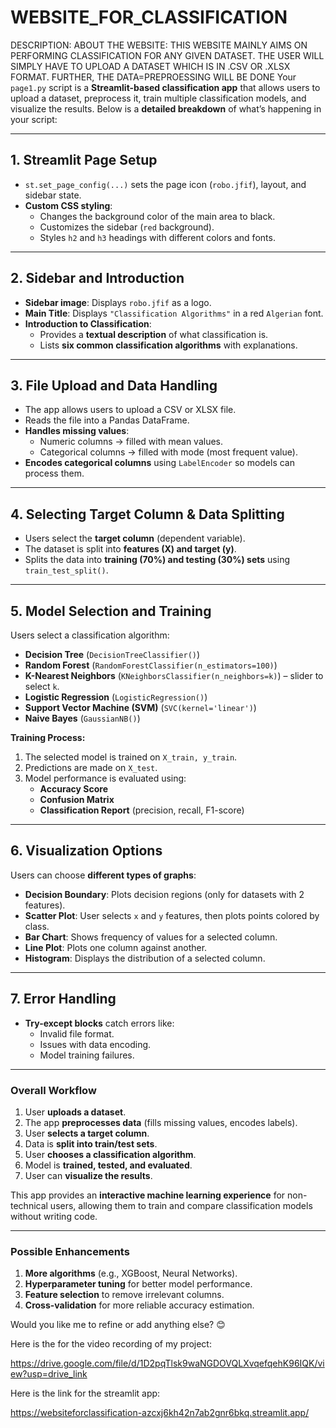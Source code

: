 # WEBSITE_FOR_CLASSIFICATION

DESCRIPTION:
  ABOUT THE WEBSITE:
    THIS WEBSITE MAINLY AIMS ON PERFORMING CLASSIFICATION FOR ANY GIVEN DATASET. THE USER WILL SIMPLY HAVE TO UPLOAD A DATASET WHICH IS IN .CSV OR .XLSX FORMAT. FURTHER, THE DATA=PREPROESSING WILL BE DONE
    Your `page1.py` script is a **Streamlit-based classification app** that allows users to upload a dataset, preprocess it, train multiple classification models, and visualize the results. Below is a **detailed breakdown** of what’s happening in your script:

---

## **1. Streamlit Page Setup**
- `st.set_page_config(...)` sets the page icon (`robo.jfif`), layout, and sidebar state.
- **Custom CSS styling**:
  - Changes the background color of the main area to black.
  - Customizes the sidebar (`red` background).
  - Styles `h2` and `h3` headings with different colors and fonts.

---

## **2. Sidebar and Introduction**
- **Sidebar image**: Displays `robo.jfif` as a logo.
- **Main Title**: Displays `"Classification Algorithms"` in a red `Algerian` font.
- **Introduction to Classification**:
  - Provides a **textual description** of what classification is.
  - Lists **six common classification algorithms** with explanations.

---

## **3. File Upload and Data Handling**
- The app allows users to upload a CSV or XLSX file.
- Reads the file into a Pandas DataFrame.
- **Handles missing values**:
  - Numeric columns → filled with mean values.
  - Categorical columns → filled with mode (most frequent value).
- **Encodes categorical columns** using `LabelEncoder` so models can process them.

---

## **4. Selecting Target Column & Data Splitting**
- Users select the **target column** (dependent variable).
- The dataset is split into **features (X) and target (y)**.
- Splits the data into **training (70%) and testing (30%) sets** using `train_test_split()`.

---

## **5. Model Selection and Training**
Users select a classification algorithm:
- **Decision Tree** (`DecisionTreeClassifier()`)
- **Random Forest** (`RandomForestClassifier(n_estimators=100)`)
- **K-Nearest Neighbors** (`KNeighborsClassifier(n_neighbors=k)`) – slider to select `k`.
- **Logistic Regression** (`LogisticRegression()`)
- **Support Vector Machine (SVM)** (`SVC(kernel='linear')`)
- **Naive Bayes** (`GaussianNB()`)

**Training Process:**
1. The selected model is trained on `X_train, y_train`.
2. Predictions are made on `X_test`.
3. Model performance is evaluated using:
   - **Accuracy Score**
   - **Confusion Matrix**
   - **Classification Report** (precision, recall, F1-score)

---

## **6. Visualization Options**
Users can choose **different types of graphs**:
- **Decision Boundary**: Plots decision regions (only for datasets with 2 features).
- **Scatter Plot**: User selects `x` and `y` features, then plots points colored by class.
- **Bar Chart**: Shows frequency of values for a selected column.
- **Line Plot**: Plots one column against another.
- **Histogram**: Displays the distribution of a selected column.

---

## **7. Error Handling**
- **Try-except blocks** catch errors like:
  - Invalid file format.
  - Issues with data encoding.
  - Model training failures.

---

### **Overall Workflow**
1. User **uploads a dataset**.
2. The app **preprocesses data** (fills missing values, encodes labels).
3. User **selects a target column**.
4. Data is **split into train/test sets**.
5. User **chooses a classification algorithm**.
6. Model is **trained, tested, and evaluated**.
7. User can **visualize the results**.

This app provides an **interactive machine learning experience** for non-technical users, allowing them to train and compare classification models without writing code.

---

### **Possible Enhancements**
1. **More algorithms** (e.g., XGBoost, Neural Networks).
2. **Hyperparameter tuning** for better model performance.
3. **Feature selection** to remove irrelevant columns.
4. **Cross-validation** for more reliable accuracy estimation.

Would you like me to refine or add anything else? 😊

Here is the for the video recording of my project:

https://drive.google.com/file/d/1D2pqTlsk9waNGDOVQLXvqefqehK96IQK/view?usp=drive_link 

Here is the link for the streamlit app:

https://websiteforclassification-azcxj6kh42n7ab2gnr6bkq.streamlit.app/    
